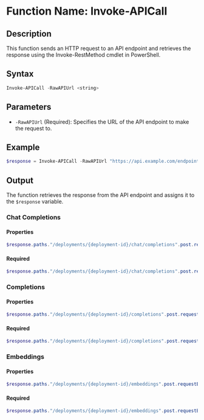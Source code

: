 # Function Name: Invoke-APICall

## Description
This function sends an HTTP request to an API endpoint and retrieves the response using the Invoke-RestMethod cmdlet in PowerShell.

## Syntax
```powershell
Invoke-APICall -RawAPIUrl <string>
```

## Parameters
- `-RawAPIUrl` (Required): Specifies the URL of the API endpoint to make the request to.

## Example
```powershell
$response = Invoke-APICall -RawAPIUrl "https://api.example.com/endpoint"
```

## Output
The function retrieves the response from the API endpoint and assigns it to the `$response` variable.

### Chat Completions
#### Properties
```powershell
$response.paths."/deployments/{deployment-id}/chat/completions".post.requestBody.content."application/json".schema.properties
```
#### Required
```powershell
$response.paths."/deployments/{deployment-id}/chat/completions".post.requestBody.content."application/json".schema.required
```

### Completions
#### Properties
```powershell
$response.paths."/deployments/{deployment-id}/completions".post.requestBody.content."application/json".schema.properties
```
#### Required
```powershell
$response.paths."/deployments/{deployment-id}/completions".post.requestBody.content."application/json".schema.required
```

### Embeddings
#### Properties
```powershell
$response.paths."/deployments/{deployment-id}/embeddings".post.requestBody.content."application/json".schema.properties
```
#### Required
```powershell
$response.paths."/deployments/{deployment-id}/embeddings".post.requestBody.content."application/json".schema.required
```